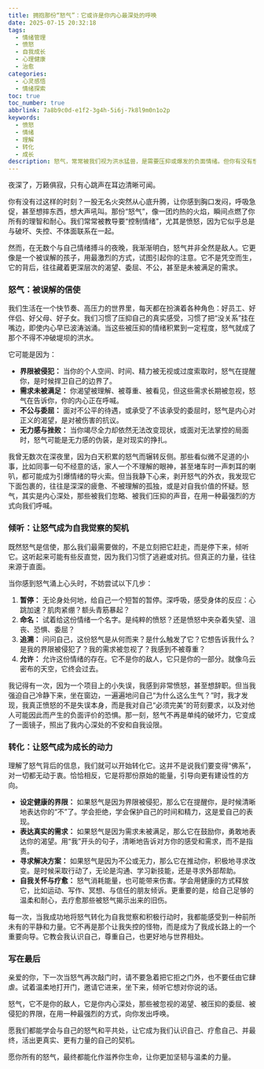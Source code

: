 ```yaml
---
title: 拥抱那份“怒气”：它或许是你内心最深处的呼唤
date: 2025-07-15 20:32:18
tags:
  - 情绪管理
  - 愤怒
  - 自我成长
  - 心理健康
  - 治愈
categories:
  - 心灵感悟
  - 情绪探索
toc: true
toc_number: true
abbrlink: 7a8b9c0d-e1f2-3g4h-5i6j-7k8l9m0n1o2p
keywords:
  - 愤怒
  - 情绪
  - 理解
  - 转化
  - 成长
description: 怒气，常常被我们视为洪水猛兽，是需要压抑或爆发的负面情绪。但你有没有想过，它或许是你内心深处，那些被忽视、被压抑的声音，在用一种最强烈的方式向你呼喊？这篇文章，将带你温柔地走近这份“怒气”，倾听它的低语，理解它的来由，并最终，将它转化为滋养你生命的力量。
---
```


夜深了，万籁俱寂，只有心跳声在耳边清晰可闻。

你有没有过这样的时刻？一股无名火突然从心底升腾，让你感到胸口发闷，呼吸急促，甚至想摔东西，想大声吼叫。那份“怒气”，像一团灼热的火焰，瞬间点燃了你所有的理智和耐心。我们常常被教导要“控制情绪”，尤其是愤怒，因为它似乎总是与破坏、失控、不体面联系在一起。

然而，在无数个与自己情绪搏斗的夜晚，我渐渐明白，怒气并非全然是敌人。它更像是一个被误解的孩子，用最激烈的方式，试图引起你的注意。它不是凭空而生，它的背后，往往藏着更深层次的渴望、委屈、不公，甚至是未被满足的需求。

### 怒气：被误解的信使

我们生活在一个快节奏、高压力的世界里，每天都在扮演着各种角色：好员工、好伴侣、好父母、好子女。我们习惯了压抑自己的真实感受，习惯了把“没关系”挂在嘴边，即使内心早已波涛汹涌。当这些被压抑的情绪积累到一定程度，怒气就成了那个不得不冲破堤坝的洪水。

它可能是因为：

*   **界限被侵犯：** 当你的个人空间、时间、精力被无视或过度索取时，怒气在提醒你，是时候捍卫自己的边界了。
*   **需求未被满足：** 你渴望被理解、被尊重、被看见，但这些需求长期被忽视，怒气在告诉你，你的内心正在呼喊。
*   **不公与委屈：** 面对不公平的待遇，或承受了不该承受的委屈时，怒气是内心对正义的渴望，是对被伤害的抗议。
*   **无力感与挫败：** 当你竭尽全力却依然无法改变现状，或面对无法掌控的局面时，怒气可能是无力感的伪装，是对现实的挣扎。

我曾无数次在深夜里，因为白天积累的怒气而辗转反侧。那些看似微不足道的小事，比如同事一句不经意的话，家人一个不理解的眼神，甚至堵车时一声刺耳的喇叭，都可能成为引爆情绪的导火索。但当我静下心来，剥开怒气的外衣，我发现它下面包裹的，往往是深深的疲惫、不被理解的孤独，或是对自我价值的怀疑。怒气，其实是内心深处，那些被我们忽略、被我们压抑的声音，在用一种最强烈的方式向我们呼喊。

### 倾听：让怒气成为自我觉察的契机

既然怒气是信使，那么我们最需要做的，不是立刻把它赶走，而是停下来，倾听它。这听起来可能有些反直觉，因为我们习惯了逃避或对抗。但真正的力量，往往来源于直面。

当你感到怒气涌上心头时，不妨尝试以下几步：

1.  **暂停：** 无论身处何地，给自己一个短暂的暂停。深呼吸，感受身体的反应：心跳加速？肌肉紧绷？额头青筋暴起？
2.  **命名：** 试着给这份情绪一个名字。是纯粹的愤怒？还是愤怒中夹杂着失望、沮丧、恐惧、委屈？
3.  **追溯：** 问问自己，这份怒气是从何而来？是什么触发了它？它想告诉我什么？是我的界限被侵犯了？我的需求被忽视了？我感到不被尊重？
4.  **允许：** 允许这份情绪的存在。它不是你的敌人，它只是你的一部分。就像乌云密布的天空，它终会过去。

我记得有一次，因为一个项目上的小失误，我感到非常愤怒，甚至想辞职。但当我强迫自己冷静下来，坐在窗边，一遍遍地问自己“为什么这么生气？”时，我才发现，我真正愤怒的不是失误本身，而是我对自己“必须完美”的苛刻要求，以及对他人可能因此而产生的负面评价的恐惧。那一刻，怒气不再是单纯的破坏力，它变成了一面镜子，照出了我内心深处的不安和自我设限。

### 转化：让怒气成为成长的动力

理解了怒气背后的信息，我们就可以开始转化它。这并不是说我们要变得“佛系”，对一切都无动于衷。恰恰相反，它是将那份原始的能量，引导向更有建设性的方向。

*   **设定健康的界限：** 如果怒气是因为界限被侵犯，那么它在提醒你，是时候清晰地表达你的“不”了。学会拒绝，学会保护自己的时间和精力，这是爱自己的表现。
*   **表达真实的需求：** 如果怒气是因为需求未被满足，那么它在鼓励你，勇敢地表达你的渴望。用“我”开头的句子，清晰地告诉对方你的感受和需求，而不是指责。
*   **寻求解决方案：** 如果怒气是因为不公或无力，那么它在推动你，积极地寻求改变。是时候采取行动了，无论是沟通、学习新技能，还是寻求外部帮助。
*   **自我关怀与疗愈：** 怒气消耗能量，也可能带来伤害。学会用健康的方式释放它，比如运动、写作、冥想、与信任的朋友倾诉。更重要的是，给自己足够的温柔和耐心，去疗愈那些被怒气揭示出来的旧伤。

每一次，当我成功地将怒气转化为自我觉察和积极行动时，我都能感受到一种前所未有的平静和力量。它不再是那个让我失控的怪物，而是成为了我成长路上的一个重要向导。它教会我认识自己，尊重自己，也更好地与世界相处。

### 写在最后

亲爱的你，下一次当怒气再次敲门时，请不要急着把它拒之门外，也不要任由它肆虐。试着温柔地打开门，邀请它进来，坐下来，倾听它想对你说的话。

怒气，它不是你的敌人，它是你内心深处，那些被忽视的渴望、被压抑的委屈、被侵犯的界限，在用一种最强烈的方式，向你发出呼唤。

愿我们都能学会与自己的怒气和平共处，让它成为我们认识自己、疗愈自己、并最终，活出更真实、更有力量的自己的契机。

愿你所有的怒气，最终都能化作滋养你生命，让你更加坚韧与温柔的力量。